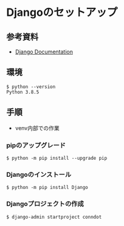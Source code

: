 # Djangoのセットアップ
## 参考資料
- [Django Documentation](https://docs.djangoproject.com/en/3.1/topics/)


## 環境
```
$ python --version
Python 3.8.5
```

## 手順
- venv内部での作業
### pipのアップグレード
`$ python -m pip install --upgrade pip`
### Djangoのインストール
`$ python -m pip install Django`
### Djangoプロジェクトの作成
`$ django-admin startproject conndot`